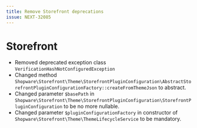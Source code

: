 ```yaml
---
title: Remove Storefront deprecations
issue: NEXT-32085
---
```

# Storefront
* Removed deprecated exception class `VerificationHashNotConfiguredException`
* Changed method `Shopware\Storefront\Theme\StorefrontPluginConfiguration\AbstractStorefrontPluginConfigurationFactory::createFromThemeJson` to abstract.
* Changed parameter `$basePath` in `Shopware\Storefront\Theme\StorefrontPluginConfiguration\StorefrontPluginConfiguration` to be no more nullable.
* Changed parameter `$pluginConfigurationFactory` in constructor of `Shopware\Storefront\Theme\ThemeLifecycleService` to be mandatory.
